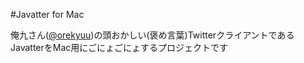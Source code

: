 #Javatter for Mac

俺九さん([@orekyuu](http://twitter.com/orekyuu))の頭おかしい(褒め言葉)Twitterクライアントである  
JavatterをMac用にごにょごにょするプロジェクトです
